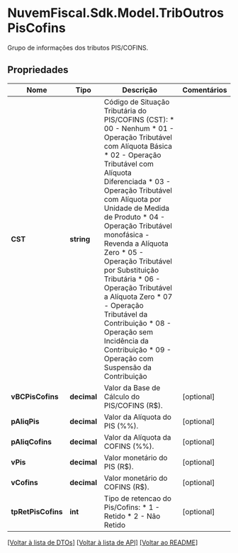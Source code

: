 # NuvemFiscal.Sdk.Model.TribOutrosPisCofins
Grupo de informações dos tributos PIS/COFINS.

## Propriedades

Nome | Tipo | Descrição | Comentários
------------ | ------------- | ------------- | -------------
**CST** | **string** | Código de Situação Tributária do PIS/COFINS (CST):  * 00 - Nenhum  * 01 - Operação Tributável com Alíquota Básica  * 02 - Operação Tributável com Alíquota Diferenciada  * 03 - Operação Tributável com Alíquota por Unidade de Medida de Produto  * 04 - Operação Tributável monofásica - Revenda a Alíquota Zero  * 05 - Operação Tributável por Substituição Tributária  * 06 - Operação Tributável a Alíquota Zero  * 07 - Operação Tributável da Contribuição  * 08 - Operação sem Incidência da Contribuição  * 09 - Operação com Suspensão da Contribuição | 
**vBCPisCofins** | **decimal** | Valor da Base de Cálculo do PIS/COFINS (R$). | [optional] 
**pAliqPis** | **decimal** | Valor da Alíquota do PIS (%%). | [optional] 
**pAliqCofins** | **decimal** | Valor da Alíquota da COFINS (%%). | [optional] 
**vPis** | **decimal** | Valor monetário do PIS (R$). | [optional] 
**vCofins** | **decimal** | Valor monetário do COFINS (R$). | [optional] 
**tpRetPisCofins** | **int** | Tipo de retencao do Pis/Cofins:  * 1 - Retido  * 2 - Não Retido | [optional] 

[[Voltar à lista de DTOs]](../README.md#documentation-for-models) [[Voltar à lista de API]](../README.md#documentation-for-api-endpoints) [[Voltar ao README]](../README.md)

